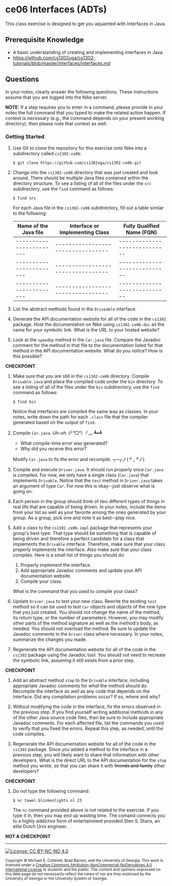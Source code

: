 # ce06 Interfaces (ADTs)

This class exercise is designed to get you aquainted with Interfaces in Java.

## Prerequisite Knowledge

* A basic understanding of creating and implementing interfaces in Java.
* https://github.com/cs1302uga/cs1302-tutorials/blob/master/interfaces/interfaces.md

## Questions

In your notes, clearly answer the following questions. These instructions assume that you are 
logged into the Nike server. 

**NOTE:** If a step requires you to enter in a command, please provide in your notes the full 
command that you typed to make the related action happen. If context is necessary (e.g., the 
command depends on your present working directory), then please note that context as well.

### Getting Started

1. Use Git to clone the repository for this exercise onto Nike into a subdirectory called `cs1302-ce06`:

   ```
   $ git clone https://github.com/cs1302uga/cs1302-ce06.git
   ```
1. Change into the `cs1302-ce06` directory that was just created and look around. There should be
   multiple Java files contained within the directory structure. To see a listing of all of the 
   files under the `src` subdirectory, use the `find` command as follows:
   
   ```
   $ find src
   ```
   
   For each Java file in the `cs1302-ce06` subdirectory, fill out a table similar to the following:
   
   | Name of the Java file | Interface or Implementing Class | Fully Qualified Name (FQN) |
   |-----------------------|---------------------------------|----------------------------|
   |-----------------------|---------------------------------|----------------------------|
   |-----------------------|---------------------------------|----------------------------|
   |-----------------------|---------------------------------|----------------------------|
   
1. List the abstract methods found in the `Driveable` interface.

1. Generate the API documentation website for all of the code in the `cs1302` package. 
   Host the documentation on Nike using `cs1302-ce06-doc` as the name for your symbolic link.
   What is the URL to your hosted website?
   
1. Look at the `speedUp` method in the `Car.java` file. Compare the Javadoc comment for the
   method in that file to the documentation listed for that method in the API documentation
   website. What do you notice? How is this possible?

**CHECKPOINT**

1. Make sure that you are still in the `cs1302-ce06` directory. Compile `Drivable.java` and place the compiled
   code under the `bin` directory. To see a listing of all of the 
   files under the `bin` subdirectory, use the `find` command as follows:
   
   ```
   $ find bin
   ```
   
   Notice that interfaces are compiled the same way as classes. In your notes, write down the path for each
   `.class` file that the compiler generated based on the output of `find`.
   
1. Compile `Car.java`.  *Uh-oh*. (╯°□°）╯︵ ┻━┻ 

   * What compile-time error was generated?
   * Why did you receive this error?
   
   Modify `Car.java` to fix the error and recompile. ┬─┬ノ( º _ ºノ)
   
1. Compile and execute `Driver.java`. It should run properly once `Car.java` is compiled. For now, we only
   have a single class (`Car.java`) that implements `Drivable`. Notice that the `test` method in `Driver.java`
   takes an argument of type `Car`. For now this is okay--just observe what is going on.
   
1. Each person in the group should think of two different types of things in real life that are capable of
   being driven. In your notes, include the items from your list as well as your favorite among the
   ones generated by your group. As a group, pick one and note it as best--play nice.

1. Add a class to the `cs1302.ce06.impl` package that represents your group's best type. That type should
   be something that is capable of being driven and therefore a perfect candidate for a class that implements 
   the `Drivable` interface. Therefore, make sure that your class properly implements the interface. Also
   make sure that your class compiles. Here is a small list of things you should do:
   
   1. Properly implement the interface. 
   1. Add appropriate Javadoc comments and update your API documentation website. 
   1. Compile your class.
   
   What is the command that you used to compile your class? 
   
1. Update `Driver.java` to test your new class. Rewrite the existing `test` method so it can be used to 
   test `Car` objects and objects of the new type that you just created. You should not change the
   name of the method, its return type, or the number of parameters. However, you may modify other 
   parts of the method signature as well as the method's body, as needed. You should not overload
   the method. Be sure to update the Javadoc comments in the `Driver` class where necessary. 
   In your notes, summarize the changes you made.
   
1. Regenerate the API documentation website for all of the code in the `cs1302` package using
   the Javadoc tool. You should not need to recreate the symbolic link, assuming it still exists from
   a prior step.

**CHECKPOINT**

1. Add an abstract method `stop` to the `Drivable` interface, including appropriate Javadoc comments
   for _what_ the method should do. Recompile the interface _as well_ as any code that depends on 
   the interface.  Did any compilation problems occur?  If so, where and why?

1. Without modifying the code in the interface, fix the errors observed in the previous step. If you 
   find yourself writing additional methods in any of the other Java source code files, then be sure
   to include appropriate Javadoc comments. For each affected file, list the commands you used to 
   verify that you fixed the errors. Repeat this step, as needed, until the code compiles.

1. Regenerate the API documentation website for all of the code in the `cs1302` package. Since you
   added a method to the interface in a previous step, you will likely want to share that information
   with other developers. What is the direct URL to the API documentation for the `stop` method you
   wrote, so that you can share it with ~~friends and family~~ other developers?

**CHECKPOINT**

1. Do not type the following command:

   ```
   $ nc towel.blinkenlights.nl 23
   ```
   
   The `nc` command provided above is not related to the exercise. 
   If you type it in, then you may end up wasting time.
   The comand connects you to a highly addictive form of entertainment provided Sten S. Stans, 
   an elite Dutch Unix engineer.
   
**NOT A CHECKPOINT**
    
<hr/>

[![License: CC BY-NC-ND 4.0](https://img.shields.io/badge/License-CC%20BY--NC--ND%204.0-lightgrey.svg)](http://creativecommons.org/licenses/by-nc-nd/4.0/)

<small>
Copyright &copy; Michael E. Cotterell, Brad Barnes, and the University of Georgia.
This work is licensed under a <a rel="license" href="http://creativecommons.org/licenses/by-nc-nd/4.0/">Creative Commons Attribution-NonCommercial-NoDerivatives 4.0 International License</a> to students and the public.
The content and opinions expressed on this Web page do not necessarily reflect the views of nor are they endorsed by the University of Georgia or the University System of Georgia.
</small>

